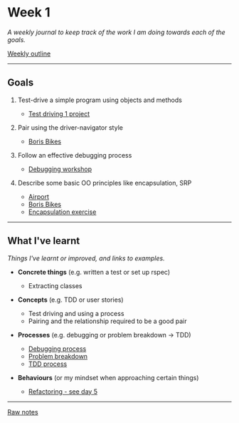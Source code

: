 # Week 1

_A weekly journal to keep track of the work I am doing towards each of the goals._

[Weekly outline](https://github.com/makersacademy/course/blob/master/week_outlines.md/)

------

## Goals

1. Test-drive a simple program using objects and methods
    - [Test driving 1 project](https://github.com/mattTea/Portfolio/blob/master/projects/tdd_practice_1.md)

2. Pair using the driver-navigator style
    - [Boris Bikes](https://github.com/mattTea/Portfolio/blob/master/projects/boris_bikes.md)

3. Follow an effective debugging process
    - [Debugging workshop](https://github.com/mattTea/skills-workshops/tree/master/week-1/debugging_1)

4. Describe some basic OO principles like encapsulation, SRP
    - [Airport](https://github.com/mattTea/Portfolio/blob/master/projects/airport.md)
    - [Boris Bikes](https://github.com/mattTea/Portfolio/blob/master/projects/boris_bikes.md)
    - [Encapsulation exercise](https://github.com/mattTea/Portfolio/blob/master/projects/ood_encapsulation.md)

------

## What I've learnt

_Things I've learnt or improved, and links to examples._

- **Concrete things** (e.g. written a test or set up rspec)
  - Extracting classes

- **Concepts** (e.g. TDD or user stories)
  - Test driving and using a process
  - Pairing and the relationship required to be a good pair

- **Processes** (e.g. debugging or problem breakdown -> TDD)
  - [Debugging process](https://github.com/mattTea/Portfolio/blob/master/processes/debugging.md)
  - [Problem breakdown](https://github.com/mattTea/Portfolio/blob/master/processes/problem_breakdown.md)
  - [TDD process](https://github.com/mattTea/Portfolio/blob/master/processes/tdd.md)

- **Behaviours** (or my mindset when approaching certain things)
  - [Refactoring - see day 5](https://github.com/mattTea/Portfolio/blob/master/notes/week_1_raw_notes.md#day-5)

------

[Raw notes](https://github.com/mattTea/Portfolio/blob/master/notes/week_1_raw_notes.md)
